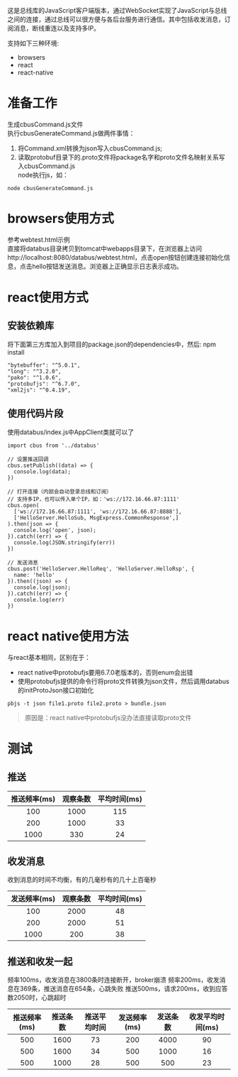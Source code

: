 这是总线库的JavaScript客户端版本，通过WebSocket实现了JavaScript与总线之间的连接，通过总线可以很方便与各后台服务进行通信。其中包括收发消息，订阅消息，断线重连以及支持多IP。

支持如下三种环境:
* browsers
* react
* react-native

# 准备工作
生成cbusCommand.js文件  
执行cbusGenerateCommand.js做两件事情：
1. 将Command.xml转换为json写入cbusCommand.js;
2. 读取protobuf目录下的.proto文件将package名字和proto文件名映射关系写入cbusCommand.js  
node执行js，如：
```
node cbusGenerateCommand.js
```

# browsers使用方式
参考webtest.html示例  
直接将databus目录拷贝到tomcat中webapps目录下，在浏览器上访问http://localhost:8080/databus/webtest.html，点击open按钮创建连接初始化信息，点击hello按钮发送消息。浏览器上正确显示日志表示成功。

# react使用方式
## 安装依赖库
将下面第三方库加入到项目的package.json的dependencies中，然后: npm install
```
"bytebuffer": "^5.0.1",
"long": "^3.2.0",
"pako": "^1.0.6",
"protobufjs": "^6.7.0",
"xml2js": "^0.4.19",
```

## 使用代码片段
使用databus/index.js中AppClient类就可以了
```
import cbus from '../databus'

// 设置推送回调
cbus.setPublish((data) => {
  console.log(data);
})

// 打开连接（内部会自动登录总线和订阅）
// 支持多IP，也可以传入单个IP，如：'ws://172.16.66.87:1111'
cbus.open(
  ['ws://172.16.66.87:1111', 'ws://172.16.66.87:8888'], 
  ['HelloServer.HelloSub, MsgExpress.CommonResponse',]
).then(json => {
  console.log('open', json);
}).catch((err) => {
  console.log(JSON.stringify(err))
})

// 发送消息
cbus.post('HelloServer.HelloReq', 'HelloServer.HelloRsp', {
  name: 'hello'
}).then((json) => {
  console.log(json);
}).catch((err) => {
  console.log(err)
})
```

# react native使用方法
与react基本相同，区别在于：
* react native中protobufjs要用6.7.0老版本的，否则enum会出错  
* 使用protobufjs提供的命令行将proto文件转换为json文件，然后调用databus的initProtoJson接口初始化  

```
pbjs -t json file1.proto file2.proto > bundle.json
```
> 原因是：react native中protobufjs没办法直接读取proto文件

# 测试
## 推送
|推送频率(ms) |观察条数  |平均时间(ms)
|:-:         |:-:      |:-:
|100         |1000     |115
|200         |1000     |33
|1000        |330      |24

## 收发消息
收到消息的时间不均衡，有的几毫秒有的几十上百毫秒

|发送频率(ms) |观察条数 |平均时间(ms)
|:-:         |:-:      |:-:
|100         |2000    |48
|200         |2000    |51
|1000        |200     |38


## 推送和收发一起
频率100ms，收发消息在3800条时连接断开，broker崩溃
频率200ms，收发消息在369条，推送消息在654条，心跳失败
推送500ms，请求200ms，收到应答数2050时，心跳超时

|推送频率(ms) |推送条数 |推送平均时间 |发送频率(ms) |发送条数 |收发平均时间(ms)
|:-:         |:-:      |:-:         |:-:         |:-:     |:-:
|500         |1600     |73          |200         |4000    |90
|500         |1600     |34          |500         |1000    |16
|500         |1000     |28          |500         |500     |23


